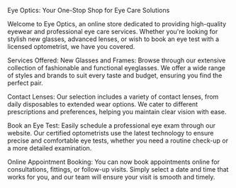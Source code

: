 Eye Optics: Your One-Stop Shop for Eye Care Solutions

Welcome to Eye Optics, an online store dedicated to providing high-quality eyewear and professional eye care services. Whether you're looking for stylish new glasses, advanced lenses, or wish to book an eye test with a licensed optometrist, we have you covered.

Services Offered:
New Glasses and Frames: Browse through our extensive collection of fashionable and functional eyeglasses. We offer a wide range of styles and brands to suit every taste and budget, ensuring you find the perfect pair.

Contact Lenses: Our selection includes a variety of contact lenses, from daily disposables to extended wear options. We cater to different prescriptions and preferences, helping you maintain clear vision with ease.

Book an Eye Test: Easily schedule a professional eye exam through our website. Our certified optometrists use the latest technology to ensure precise and comfortable eye tests, whether you need a routine check-up or a more detailed examination.

Online Appointment Booking: You can now book appointments online for consultations, fittings, or follow-up visits. Simply select a date and time that works for you, and our team will ensure your visit is smooth and timely.


